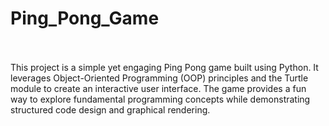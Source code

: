 # Ping_Pong_Game
<br><br>
This project is a simple yet engaging Ping Pong game built using Python. It leverages Object-Oriented Programming (OOP) principles and the Turtle module to create an interactive user interface. The game provides a fun way to explore fundamental programming concepts while demonstrating structured code design and graphical rendering.
<br>

